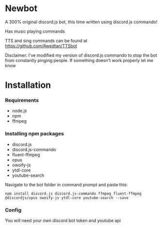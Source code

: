 # Newbot

A 300% original discord.js bot, this time written using discord.js commando!

Has music playing commands

TTS and sing commands can be found at https://github.com/Awedtan/TTSbot

Disclaimer: I've modified my version of discord.js commando to stop the bot from constantly pinging people. If something doesn't work properly let me know

# Installation

### Requirements

- node.js
- npm
- ffmpeg

### Installing npm packages

- discord.js
- discord.js-commando
- fluent-ffmpeg
- opus
- owoify-js
- ytdl-core
- youtube-search

Navigate to the bot folder in command prompt and paste this:

`npm install discord.js discord.js-commando ffmpeg fluent-ffmpeg @discordjs/opus owoify-js ytdl-core youtube-search --save`

### Config

You will need your own discord bot token and youtube api
